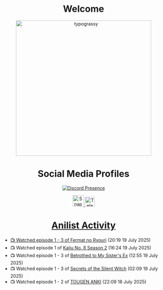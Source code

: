 <div align="center">

# Welcome
<a href="https://github.com/kawarimidoll/typograssy">
    <img alt="typograssy" src="https://typograssy.deno.dev/api?text=%E3%82%88%E3%81%86%E3%81%93%E3%81%9D%E3%81%BF%E3%81%AA%E3%81%95%E3%82%93%20-%20Sheby--&&l0=none&l1=82d9d0&l2=027353&l3=038c4c&l4=01402e&bg=none&frame=none&speed=100&comment=" width="421.99">
</a>

</div>

<div align="center">

# Social Media Profiles

[![Discord Presence](https://lanyard.cnrad.dev/api/612532963938271232)](https://discord.com/users/612532963938271232)


<a href="https://www.snapchat.com/add/a.sheby" title="Snapchat Profile">
    <img src="https://www.freepnglogos.com/uploads/snapchat-logo-png-0.png" width="35" alt="Snapchat Logo" />


<a href="https://t.me/ASheby" title="Telegram Profile">
    <img src="https://www.freepnglogos.com/uploads/telegram-logo-png-0.png" width="30" alt="Telegram Logo" />


</div>

<div align="center">

# Anilist Activity

</div>

<!-- ANILIST_ACTIVITY:start -->

-   📺 Watched episode 1 - 3 of [Fermat no Ryouri](https://anilist.co/anime/186003) (20:19 19 July 2025)
-   📺 Watched episode 1 of [Kaiju No. 8 Season 2](https://anilist.co/anime/178754) (16:24 19 July 2025)
-   📺 Watched episode 1 - 3 of [Betrothed to My Sister's Ex](https://anilist.co/anime/179879) (12:55 19 July 2025)
-   📺 Watched episode 1 - 3 of [Secrets of the Silent Witch](https://anilist.co/anime/179966) (02:09 19 July 2025)
-   📺 Watched episode 1 - 2 of [TOUGEN ANKI](https://anilist.co/anime/177474) (22:09 18 July 2025)

<!-- ANILIST_ACTIVITY:end -->
